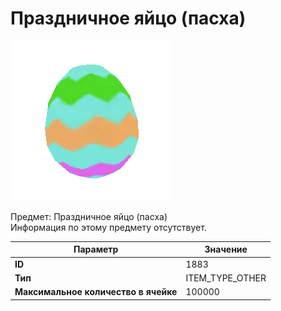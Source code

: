 # Праздничное яйцо (пасха)

![Item Image](../img/1883.webp?raw=true)

Предмет: Праздничное яйцо (пасха)<br>Информация по этому предмету отсутствует.


| Параметр | Значение |
|----------|----------|
| **ID** | 1883 |
| **Тип** | ITEM_TYPE_OTHER |
| **Максимальное количество в ячейке** | 100000 |

